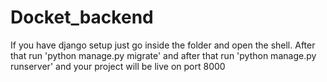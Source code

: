 # Docket_backend
If you have django setup just go inside the folder and open the shell. After that run 'python manage.py migrate' and after that run 'python manage.py runserver' and your project will be live on port 8000
